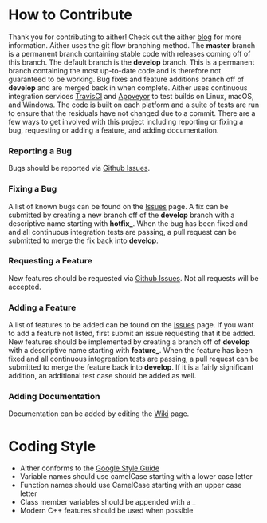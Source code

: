 # How to Contribute
Thank you for contributing to aither! Check out the aither [blog](http://aithercfd.com) for more information. Aither
uses the git flow branching method. The **master** branch is a permanent branch containing stable code with releases
coming off of this branch. The default branch is the **develop** branch. This is a permanent branch containing the most 
up-to-date code and is therefore not guaranteed to be working. Bug fixes and feature additions branch off of **develop** and 
are merged back in when complete. Aither uses continuous integration services [TravisCI](https://travis-ci.org/mnucci32/aither) 
and [Appveyor](https://ci.appveyor.com/project/mnucci32/aither/branch/develop) to test builds on Linux, macOS, and 
Windows. The code is built on each platform and a suite of tests are run to ensure that the residuals have not 
changed due to a commit. There are a few ways to get involved with this project including reporting or fixing a bug, 
requesting or adding a feature, and adding documentation.

### Reporting a Bug
Bugs should be reported via [Github Issues](https://github.com/mnucci32/aither/issues).

### Fixing a Bug
A list of known bugs can be found on the [Issues](https://github.com/mnucci32/aither/issues) page. A fix can be submitted 
by creating a new branch off of the **develop** branch with a descriptive name starting with **hotfix_**. When the bug has
been fixed and and all continuous integration tests are passing, a pull request can be submitted to merge the fix back into
**develop**.

### Requesting a Feature
New features should be requested via [Github Issues](https://github.com/mnucci32/aither/issues). Not all requests will be
accepted.

### Adding a Feature
A list of features to be added can be found on the [Issues](https://github.com/mnucci32/aither/issues) page. If you want
to add a feature not listed, first submit an issue requesting that it be added. New features should be implemented by 
creating a branch off of **develop** with a descriptive name starting with **feature_**. When the feature has been fixed 
and all continuous integreation tests are passing, a pull request can be submitted to merge the feature back into **develop**.
If it is a fairly significant addition, an additional test case should be added as well.

### Adding Documentation
Documentation can be added by editing the [Wiki](https://github.com/mnucci32/aither/wiki) page.

# Coding Style
* Aither conforms to the [Google Style Guide](https://google.github.io/styleguide/cppguide.html)
* Variable names should use camelCase starting with a lower case letter
* Function names should use CamelCase starting with an upper case letter
* Class member variables should be appended with a _
* Modern C++ features should be used when possible
